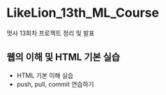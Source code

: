 # LikeLion_13th_ML_Course
멋사 13회차 프로젝트 정리 및 발표

## 웹의 이해 및 HTML 기본 실습
  * HTML 기본 이해 실습
  * push, pull, commit 연습하기
